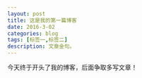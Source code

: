 ```yaml
---
layout: post
title: 这是我的第一篇博客
date: 2016-3-02
categories: blog
tags: [标签一,标签二]
description: 文章金句。
---
```


今天终于开头了我的博客，后面争取多写文章！












